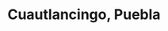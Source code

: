 ---
title: Cuautlancingo, Puebla
url: /cuautlancingo-puebla/
latitude: 19.138
longitude: -98.256
---